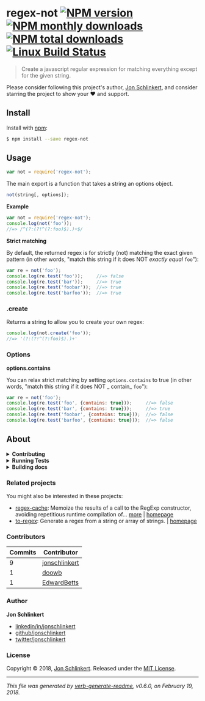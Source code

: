 # regex-not [![NPM version](https://img.shields.io/npm/v/regex-not.svg?style=flat)](https://www.npmjs.com/package/regex-not) [![NPM monthly downloads](https://img.shields.io/npm/dm/regex-not.svg?style=flat)](https://npmjs.org/package/regex-not) [![NPM total downloads](https://img.shields.io/npm/dt/regex-not.svg?style=flat)](https://npmjs.org/package/regex-not) [![Linux Build Status](https://img.shields.io/travis/jonschlinkert/regex-not.svg?style=flat&label=Travis)](https://travis-ci.org/jonschlinkert/regex-not)

> Create a javascript regular expression for matching everything except for the given string.

Please consider following this project's author, [Jon Schlinkert](https://github.com/jonschlinkert), and consider
starring the project to show your :heart: and support.

## Install

Install with [npm](https://www.npmjs.com/):

```sh
$ npm install --save regex-not
```

## Usage

```js
var not = require('regex-not');
```

The main export is a function that takes a string an options object.

```js
not(string[, options]);
```

**Example**

```js
var not = require('regex-not');
console.log(not('foo'));
//=> /^(?:(?!^(?:foo)$).)+$/
```

**Strict matching**

By default, the returned regex is for strictly (not) matching the exact given pattern (in other words, "match this
string if it does NOT _exactly equal_ `foo`"):

```js
var re = not('foo');
console.log(re.test('foo'));     //=> false
console.log(re.test('bar'));     //=> true
console.log(re.test('foobar'));  //=> true
console.log(re.test('barfoo'));  //=> true
```

### .create

Returns a string to allow you to create your own regex:

```js
console.log(not.create('foo'));
//=> '(?:(?!^(?:foo)$).)+'
```

### Options

**options.contains**

You can relax strict matching by setting `options.contains` to true (in other words, "match this string if it does NOT _
contain_ `foo`"):

```js
var re = not('foo');
console.log(re.test('foo', {contains: true}));     //=> false
console.log(re.test('bar', {contains: true}));     //=> true
console.log(re.test('foobar', {contains: true}));  //=> false
console.log(re.test('barfoo', {contains: true}));  //=> false
```

## About

<details>
<summary><strong>Contributing</strong></summary>

Pull requests and stars are always welcome. For bugs and feature requests, [please create an issue](../../issues/new).

</details>

<details>
<summary><strong>Running Tests</strong></summary>

Running and reviewing unit tests is a great way to get familiarized with a library and its API. You can install
dependencies and run tests with the following command:

```sh
$ npm install && npm test
```

</details>

<details>
<summary><strong>Building docs</strong></summary>

_(This project's readme.md is generated by [verb](https://github.com/verbose/verb-generate-readme), please don't edit
the readme directly. Any changes to the readme must be made in the [.verb.md](.verb.md) readme template.)_

To generate the readme, run the following command:

```sh
$ npm install -g verbose/verb#dev verb-generate-readme && verb
```

</details>

### Related projects

You might also be interested in these projects:

* [regex-cache](https://www.npmjs.com/package/regex-cache): Memoize the results of a call to the RegExp constructor,
  avoiding repetitious runtime compilation of… [more](https://github.com/jonschlinkert/regex-cache)
  | [homepage](https://github.com/jonschlinkert/regex-cache "Memoize the results of a call to the RegExp constructor, avoiding repetitious runtime compilation of the same string and options, resulting in surprising performance improvements.")
* [to-regex](https://www.npmjs.com/package/to-regex): Generate a regex from a string or array of strings.
  | [homepage](https://github.com/jonschlinkert/to-regex "Generate a regex from a string or array of strings.")

### Contributors

| **Commits** | **Contributor** | 
| --- | --- |
| 9 | [jonschlinkert](https://github.com/jonschlinkert) |
| 1 | [doowb](https://github.com/doowb) |
| 1 | [EdwardBetts](https://github.com/EdwardBetts) |

### Author

**Jon Schlinkert**

* [linkedin/in/jonschlinkert](https://linkedin.com/in/jonschlinkert)
* [github/jonschlinkert](https://github.com/jonschlinkert)
* [twitter/jonschlinkert](https://twitter.com/jonschlinkert)

### License

Copyright © 2018, [Jon Schlinkert](https://github.com/jonschlinkert). Released under the [MIT License](LICENSE).

***

_This file was generated by [verb-generate-readme](https://github.com/verbose/verb-generate-readme), v0.6.0, on February
19, 2018._